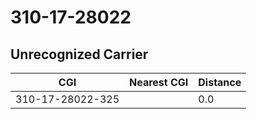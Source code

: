 # 310-17-28022
## Unrecognized Carrier


| CGI | Nearest CGI | Distance |
|-----|-------------|----------|
| 310-17-28022-325 |  | 0.0 |
